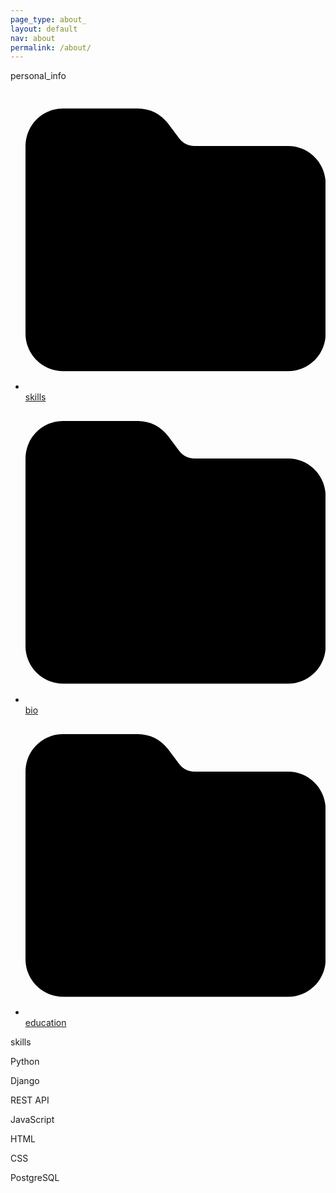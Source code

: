 ```yaml
---
page_type: about_
layout: default
nav: about
permalink: /about/
---
```


<main class="site-content">
    <article class="page about">
        <aside>
            <p>personal_info</p>
            <nav class="about-nav">
                <ul>
                    <li>
                        <a class="skills selected" href="#skills">
                            <svg xmlns="http://www.w3.org/2000/svg" viewBox="0 0 512 512"><!--!Font Awesome Free 6.7.2 by @fontawesome - https://fontawesome.com License - https://fontawesome.com/license/free Copyright 2024 Fonticons, Inc.--><path d="M64 480H448c35.3 0 64-28.7 64-64V160c0-35.3-28.7-64-64-64H288c-10.1 0-19.6-4.7-25.6-12.8L243.2 57.6C231.1 41.5 212.1 32 192 32H64C28.7 32 0 60.7 0 96V416c0 35.3 28.7 64 64 64z"/></svg>
                            <span>skills</span>
                        </a>
                    </li>
                    <li>
                        <a class="bio" href="#bio">
                            <svg xmlns="http://www.w3.org/2000/svg" viewBox="0 0 512 512"><!--!Font Awesome Free 6.7.2 by @fontawesome - https://fontawesome.com License - https://fontawesome.com/license/free Copyright 2024 Fonticons, Inc.--><path d="M64 480H448c35.3 0 64-28.7 64-64V160c0-35.3-28.7-64-64-64H288c-10.1 0-19.6-4.7-25.6-12.8L243.2 57.6C231.1 41.5 212.1 32 192 32H64C28.7 32 0 60.7 0 96V416c0 35.3 28.7 64 64 64z"/></svg>
                            <span>bio</span>
                        </a>
                    </li>
                    <li>
                        <a class="education" href="#education">
                            <svg xmlns="http://www.w3.org/2000/svg" viewBox="0 0 512 512"><!--!Font Awesome Free 6.7.2 by @fontawesome - https://fontawesome.com License - https://fontawesome.com/license/free Copyright 2024 Fonticons, Inc.--><path d="M64 480H448c35.3 0 64-28.7 64-64V160c0-35.3-28.7-64-64-64H288c-10.1 0-19.6-4.7-25.6-12.8L243.2 57.6C231.1 41.5 212.1 32 192 32H64C28.7 32 0 60.7 0 96V416c0 35.3 28.7 64 64 64z"/></svg>
                            <span>education</span>
                        </a>
                    </li>
                </ul>
            </nav>
        </aside>
        <main>
            <p id="about-label">skills</p>
            <div class="about-wrapper">
                <div id="about-content">
                    <div id="skills">
                        <p><i class="fa-brands fa-python"></i> Python</p>
                        <p><i class="fa-brands fa-python"></i> Django</p>
                        <p>REST API</p>
                        <p><i class="fa-brands fa-js"></i> JavaScript</p>
                        <p><i class="fa-brands fa-html5"></i> HTML</p>
                        <p><i class="fa-brands fa-css3-alt"></i> CSS</p>
                        <p><i class="fa-solid fa-database"></i> PostgreSQL</p>
                    </div>
                </div>
            </div>
        </main>
    </article>
</main>

<div class="hidden-info" style="display: none;">
    <div id="bio">
        <p>'''</p>
        <p>I’m a Python web developer with a background in fashion design and marketing — a creative at heart who found a passion for building with code. I currently manage and design at a fashion house, where I blend creativity with technical problem-solving — skills that translate directly into my development work.</p>

        <p>I studied Python web development at SoftUni Software Academy, and now build full-featured web applications using Python, Django, JavaScript, HTML, CSS, and PostgreSQL. While I haven’t yet explored frontend frameworks, I enjoy working across the stack and continuously expanding my skills.</p>

        <p>Outside of tech and design, I’m into reading, movies, music, cycling, travel, sewing, and exploring new ideas. Whether I’m building a web app or tailoring a garment, I love bringing ideas to life.</p>
        <p>'''</p>
    </div>
    <div id="education">
        <p>'''</p>
        <p><a target="_blank" class="string" href="https://softuni.bg/certificates/details/161229/6713b0a9">Programing Basics - January 2023</a></p>
        <p><a target="_blank" class="string" href="https://softuni.bg/certificates/details/179060/3a699ba6">Programming Fundamentals with Python - May 2023</a></p>
        <p><a target="_blank" class="string" href="https://softuni.bg/certificates/details/190254/df5b8f04">Python Advanced - September 2023</a></p>
        <p><a target="_blank" class="string" href="https://softuni.bg/certificates/details/195989/42edde70">Python OOP - October 2023</a></p>
        <p><a target="_blank" class="string" href="https://softuni.bg/certificates/details/205065/b12d09cf">HTML & CSS - January 2024</a></p>
        <p><a target="_blank" class="string" href="https://softuni.bg/certificates/details/212235/07209427">JS Front-End - February 2024</a></p>
        <p><a target="_blank" class="string" href="https://softuni.bg/certificates/details/216910/fbef0c11">PostgreSQL - May 2024</a></p>
        <p><a target="_blank" class="string" href="https://softuni.bg/certificates/details/221318/ad3ad77d">Python ORM - June 2024</a></p>
        <p><a target="_blank" class="string" href="https://softuni.bg/certificates/details/229664/1e42cd02">Django Basics - September 2024</a></p>
        <p><a target="_blank" class="string" href="https://softuni.bg/certificates/details/233247/9448e787">Django Advanced - October 2024</a></p>
        <p><a target="_blank" class="string" href="https://softuni.bg/certificates/details/235020/222792d1">Software Engineer with Python</a></p>
        <p>'''</p>
    </div>
</div>

<script src="/assets/js/about.js"></script>
